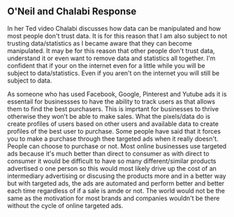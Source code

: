 ## O'Neil and Chalabi Response
In her Ted video Chalabi discusses how data can be manipulated and how most people don't trust data. It is for this reason that I am also subject to not trusting data/statistics as I became aware that they can become manipulated. It may be for this reason that other people don't trust data, understand it or even want to remove data and statistics all together. I'm confident that if your on the internet even for a little while you will be subject to data/statistics. Even if you aren't on the internet you will still be subject to data.

As someone who has used Facebook, Google, Pinterest and Yutube ads it is essentail for businessses to have the ability to track users as that allows them to find the best purchasers. This is imprtant for businesses to thrive otherwise they won't be able to make sales. What the pixels/data do is create profiles of users based on other users and available data to create profiles of the best user to purchase. Some people have said that it forces you to make a purchase through thee targeted ads when it really doesn't. People can choose to purchase or not. Most online businesses use targeted ads because it's much better than direct to consumer as with direct to consumer it would be difficult to have so many different/similar products advertised o one person so this would most likely drive up the cost of an intermediary advertising or discusing the products more and in a better way but with targeted ads, the ads are automated and perform better and better each time regardless of if a sale is amde or not. The world would not be the same as the motivation for most brands and companies wouldn't be there without the cycle of online targeted ads.
